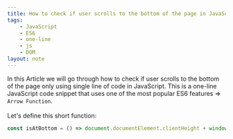 ```yaml
---
title: How to check if user scrolls to the bottom of the page in JavaScript
tags:
    - JavaScript
    - ES6
    - one-line
    - js
    - DOM
layout: note
---
```




In this Article we will go through how to check if user scrolls to the bottom of the page only using single line of code in JavaScript.
This is a one-line JavaScript code snippet that uses one of the most popular ES6 features => `Arrow Function`.
<br/>
<br/>
Let's define this short function:

```js {.wrap}
const isAtBottom = () => document.documentElement.clientHeight + window.scrollY >= document.documentElement.scrollHeight;
```